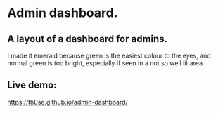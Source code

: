 # Admin dashboard.
## A layout of a dashboard for admins.
I made it emerald because green is the easiest colour to the eyes, and normal green is too bright, especially if seen in a not so well lit area.
## Live demo:
https://th0se.github.io/admin-dashboard/
